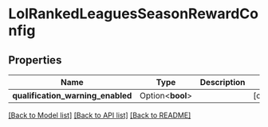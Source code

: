 # LolRankedLeaguesSeasonRewardConfig

## Properties

Name | Type | Description | Notes
------------ | ------------- | ------------- | -------------
**qualification_warning_enabled** | Option<**bool**> |  | [optional]

[[Back to Model list]](../README.md#documentation-for-models) [[Back to API list]](../README.md#documentation-for-api-endpoints) [[Back to README]](../README.md)


